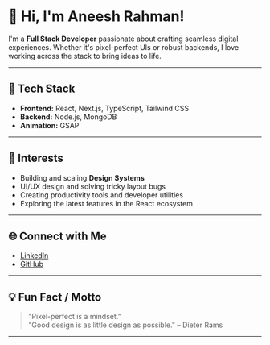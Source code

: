 # 👋 Hi, I'm Aneesh Rahman!

I'm a **Full Stack Developer** passionate about crafting seamless digital experiences. Whether it's pixel-perfect UIs or robust backends, I love working across the stack to bring ideas to life.

---

## 🚀 Tech Stack

- **Frontend:** React, Next.js, TypeScript, Tailwind CSS
- **Backend:** Node.js, MongoDB
- **Animation:** GSAP

---

## 🎨 Interests

- Building and scaling **Design Systems**
- UI/UX design and solving tricky layout bugs
- Creating productivity tools and developer utilities
- Exploring the latest features in the React ecosystem

---

## 🌐 Connect with Me

- [LinkedIn](https://www.linkedin.com/in/aneesh-rahman-mp-909500252/)
- [GitHub](https://github.com/AneeshRahman)

---

## 💡 Fun Fact / Motto

> "Pixel-perfect is a mindset."  
> "Good design is as little design as possible." – Dieter Rams  

---

<!--
**AneeshRahman/AneeshRahman** is a ✨ special ✨ repository because its `README.md` (this file) appears on your GitHub profile.
-->
